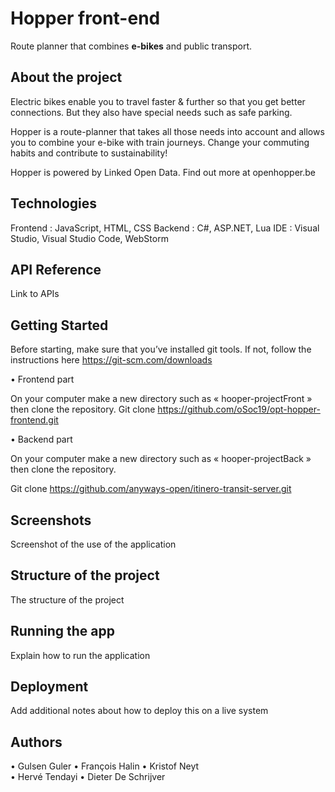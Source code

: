 <h1>Hopper front-end</h1>

Route planner that combines <b>e-bikes</b> and public transport.

<h2>About the project</h2>

Electric bikes enable you to travel faster & further so that you get better connections. But they also have special needs such as safe parking.

Hopper is a route-planner that takes all those needs into account and allows you to combine your e-bike with train journeys. Change your commuting habits and contribute to sustainability!

Hopper is powered by Linked Open Data. Find out more at openhopper.be 

<h2>Technologies</h2>
Frontend : JavaScript, HTML, CSS
Backend : C#, ASP.NET, Lua
IDE : Visual Studio, Visual Studio Code, WebStorm

<h2>API Reference</h2>
Link to APIs

<h2>Getting Started</h2>

Before starting, make sure that you’ve installed git tools. If not, follow the instructions here  https://git-scm.com/downloads

•	Frontend part

On your computer make a new directory such as « hooper-projectFront » then clone the repository.
Git clone https://github.com/oSoc19/opt-hopper-frontend.git

•	Backend part

On your computer make a new directory such as « hooper-projectBack » then clone the repository.

Git clone https://github.com/anyways-open/itinero-transit-server.git


<h2>Screenshots</h2>

Screenshot of the use of the application

<h2>Structure of the project</h2>

The structure of the project


<h2>Running the app</h2>

Explain how to run the application

<h2>Deployment</h2>

Add additional notes about how to deploy this on a live system

<h2>Authors</h2>

•	Gulsen Guler
•	François Halin
•	Kristof Neyt  
•	Hervé Tendayi
•	Dieter De Schrijver



